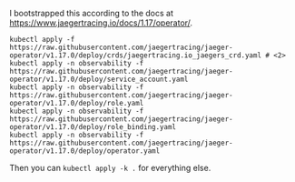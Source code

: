 I bootstrapped this according to the docs at https://www.jaegertracing.io/docs/1.17/operator/.

    kubectl apply -f https://raw.githubusercontent.com/jaegertracing/jaeger-operator/v1.17.0/deploy/crds/jaegertracing.io_jaegers_crd.yaml # <2>
    kubectl apply -n observability -f https://raw.githubusercontent.com/jaegertracing/jaeger-operator/v1.17.0/deploy/service_account.yaml
    kubectl apply -n observability -f https://raw.githubusercontent.com/jaegertracing/jaeger-operator/v1.17.0/deploy/role.yaml
    kubectl apply -n observability -f https://raw.githubusercontent.com/jaegertracing/jaeger-operator/v1.17.0/deploy/role_binding.yaml
    kubectl apply -n observability -f https://raw.githubusercontent.com/jaegertracing/jaeger-operator/v1.17.0/deploy/operator.yaml

Then you can `kubectl apply -k .` for everything else.
